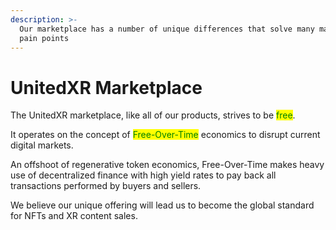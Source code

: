 ```yaml
---
description: >-
  Our marketplace has a number of unique differences that solve many marketplace
  pain points
---
```


# UnitedXR Marketplace

The UnitedXR marketplace, like all of our products, strives to be <mark style="color:green;">free</mark>.

It operates on the concept of <mark style="color:green;">Free-Over-Time</mark> economics to disrupt current digital markets.&#x20;

An offshoot of regenerative token economics, Free-Over-Time makes heavy use of decentralized finance with high yield rates to pay back all transactions performed by buyers and sellers.

We believe our unique offering will lead us to become the global standard for NFTs and XR content sales.
